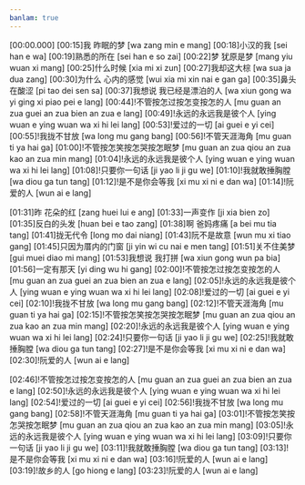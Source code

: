 ```yaml
---
banlam: true
---
```


[00:00.000]
[00:15]我 昨眠的梦 [wa zang min e mang]
[00:18]小汉的我 [sei han e wa]
[00:19]熟悉的所在 [sei han e so zai]
[00:22]梦 犹原是梦 [mang yiu wuan xi mang]
[00:25]什么时候 [xia mi xi zun]
[00:27]我却这大棕 [wa sua ja dua zang]
[00:30]为什么 心内的感觉 [wui xia mi  xin nai e gan ga]
[00:35]鼻头在酸涩 [pi tao dei sen sa]
[00:37]我想说 我已经是漂泊的人 [wa xiun gong  wa yi ging xi piao pei e lang]
[00:44]!不管按怎过按怎变按怎的人 [mu guan an zua guei an zua bien an zua e lang]
[00:49]!永远的永远我是彼个人 [ying wuan e ying wuan wa xi hi lei lang]
[00:53]!爱过的一切 [ai guei e yi cei]
[00:55]!我拢不甘放 [wa long mu gang bang]
[00:56]!不管天涯海角 [mu guan ti ya hai ga]
[01:00]!不管按怎笑按怎哭按怎眠梦 [mu guan an zua qiou an zua kao an zua min mang]
[01:04]!永远的永远我是彼个人 [ying wuan e ying wuan wa xi hi lei lang]
[01:08]!只要你一句话 [ji yao li ji gu we]
[01:10]!我就敢捶胸膛 [wa diou ga tun tang]
[01:12]!是不是你会等我 [xi mu xi ni e dan wa]
[01:14]!阮爱的人 [wun ai e lang]

[01:31]昨 花朵的红 [zang huei lui e ang]
[01:33]一声变作 [ji xia bien zo]
[01:35]反白的头发 [huan bei e tao zang]
[01:38]啊 爸妈疼痛 [a bei mu tia tang]
[01:41]拢无代令 [long mo dai niang]
[01:43]阮不是故意 [wun mu xi tiao gang]
[01:45]只因为厝内的门窗 [ji yin wi cu nai e men tang]
[01:51]关不住美梦 [gui muei diao mi mang]
[01:53]我想说 我打拼 [wa xiun gong  wun pa bia]
[01:56]一定有那天 [yi ding wu hi gang]
[02:00]!不管按怎过按怎变按怎的人 [mu guan an zua guei an zua bien an zua e lang]
[02:05]!永远的永远我是彼个人 [ying wuan e ying wuan wa xi hi lei lang]
[02:08]!爱过的一切 [ai guei e yi cei]
[02:10]!我拢不甘放 [wa long mu gang bang]
[02:12]!不管天涯海角 [mu guan ti ya hai ga]
[02:15]!不管按怎笑按怎哭按怎眠梦 [mu guan an zua qiou an zua kao an zua min mang]
[02:20]!永远的永远我是彼个人 [ying wuan e ying wuan wa xi hi lei lang]
[02:24]!只要你一句话 [ji yao li ji gu we]
[02:25]!我就敢捶胸膛 [wa diou ga tun tang]
[02:27]!是不是你会等我 [xi mu xi ni e dan wa]
[02:30]!阮爱的人 [wun ai e lang]

[02:46]!不管按怎过按怎变按怎的人 [mu guan an zua guei an zua bien an zua e lang]
[02:50]!永远的永远我是彼个人 [ying wuan e ying wuan wa xi hi lei lang]
[02:54]!爱过的一切 [ai guei e yi cei]
[02:56]!我拢不甘放 [wa long mu gang bang]
[02:58]!不管天涯海角 [mu guan ti ya hai ga]
[03:01]!不管按怎笑按怎哭按怎眠梦 [mu guan an zua qiou an zua kao an zua min mang]
[03:05]!永远的永远我是彼个人 [ying wuan e ying wuan wa xi hi lei lang]
[03:09]!只要你一句话 [ji yao li ji gu we]
[03:11]!我就敢捶胸膛 [wa diou ga tun tang]
[03:13]!是不是你会等我 [xi mu xi ni e dan wa]
[03:16]!阮爱的人 [wun ai e lang]
[03:19]!故乡的人 [go hiong e lang]
[03:23]!阮爱的人 [wun ai e lang]